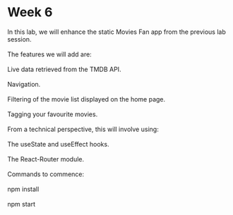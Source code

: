# Week 6

In this lab, we will enhance the static Movies Fan app from the previous lab session.
<br></br>
The features we will add are:
<br></br>
Live data retrieved from the TMDB API.
<br></br>
Navigation.
<br></br>
Filtering of the movie list displayed on the home page.
<br></br>
Tagging your favourite movies.
<br></br>
From a technical perspective, this will involve using:
<br></br>
The useState and useEffect hooks.
<br></br>
The React-Router module.
<br></br>
Commands to commence:
<br></br>
npm install
<br></br>
npm start
